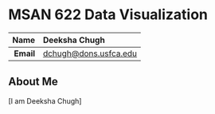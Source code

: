 MSAN 622 Data Visualization
==============================

| **Name**  | Deeksha Chugh |
|----------:|:------------|
| **Email** | dchugh@dons.usfca.edu |

## About Me ##

[I am Deeksha Chugh]
